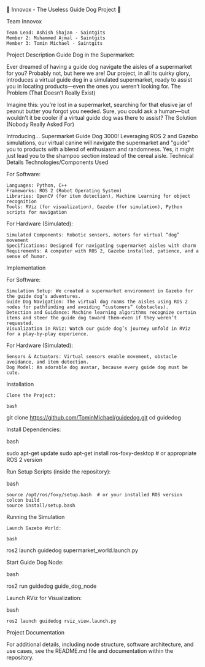 🐶 Innovox - The Useless Guide Dog Project 🐾


Team Innovox

    Team Lead: Ashish Shajan - Saintgits
    Member 2: Muhammed Ajmal - Saintgits
    Member 3: Tomin Michael - Saintgits

Project Description
Guide Dog in the Supermarket:

Ever dreamed of having a guide dog navigate the aisles of a supermarket for you? Probably not, but here we are! Our project, in all its quirky glory, introduces a virtual guide dog in a simulated supermarket, ready to assist you in locating products—even the ones you weren’t looking for.
The Problem (That Doesn’t Really Exist)

Imagine this: you’re lost in a supermarket, searching for that elusive jar of peanut butter you forgot you needed. Sure, you could ask a human—but wouldn’t it be cooler if a virtual guide dog was there to assist?
The Solution (Nobody Really Asked For)

Introducing… Supermarket Guide Dog 3000! Leveraging ROS 2 and Gazebo simulations, our virtual canine will navigate the supermarket and "guide" you to products with a blend of enthusiasm and randomness. Yes, it might just lead you to the shampoo section instead of the cereal aisle.
Technical Details
Technologies/Components Used

For Software:

    Languages: Python, C++
    Frameworks: ROS 2 (Robot Operating System)
    Libraries: OpenCV (for item detection), Machine Learning for object recognition
    Tools: RViz (for visualization), Gazebo (for simulation), Python scripts for navigation

For Hardware (Simulated):

    Simulated Components: Robotic sensors, motors for virtual “dog” movement
    Specifications: Designed for navigating supermarket aisles with charm
    Requirements: A computer with ROS 2, Gazebo installed, patience, and a sense of humor.

Implementation

For Software:

    Simulation Setup: We created a supermarket environment in Gazebo for the guide dog’s adventures.
    Guide Dog Navigation: The virtual dog roams the aisles using ROS 2 nodes for pathfinding and avoiding “customers” (obstacles).
    Detection and Guidance: Machine learning algorithms recognize certain items and steer the guide dog toward them—even if they weren’t requested.
    Visualization in RViz: Watch our guide dog’s journey unfold in RViz for a play-by-play experience.

For Hardware (Simulated):

    Sensors & Actuators: Virtual sensors enable movement, obstacle avoidance, and item detection.
    Dog Model: An adorable dog avatar, because every guide dog must be cute.

Installation

    Clone the Project:

    bash

git clone https://github.com/TominMichael/guidedog.git
cd guidedog

Install Dependencies:

bash

sudo apt-get update
sudo apt-get install ros-foxy-desktop  # or appropriate ROS 2 version

Run Setup Scripts (inside the repository):

bash

    source /opt/ros/foxy/setup.bash  # or your installed ROS version
    colcon build
    source install/setup.bash

Running the Simulation

    Launch Gazebo World:

    bash

ros2 launch guidedog supermarket_world.launch.py

Start Guide Dog Node:

bash

ros2 run guidedog guide_dog_node

Launch RViz for Visualization:

bash

    ros2 launch guidedog rviz_view.launch.py

Project Documentation

For additional details, including node structure, software architecture, and use cases, see the README.md file and documentation within the repository.
